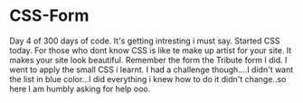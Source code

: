 # CSS-Form
Day 4 of 300 days of code. It's getting intresting i must say. Started CSS today. For those who dont know CSS is like te make up artist for your site. It makes your site look beautiful. Remember the form the Tribute form I did. I went to apply the small CSS i learnt. I had a challenge though....I didn't want the list in blue color...I did everything i knew how to do it didn't change..so here I am humbly asking for help ooo.
